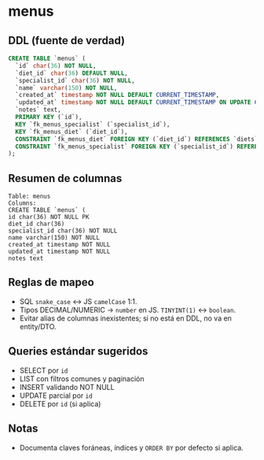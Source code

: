 # menus

## DDL (fuente de verdad)

```sql
CREATE TABLE `menus` (
  `id` char(36) NOT NULL,
  `diet_id` char(36) DEFAULT NULL,
  `specialist_id` char(36) NOT NULL,
  `name` varchar(150) NOT NULL,
  `created_at` timestamp NOT NULL DEFAULT CURRENT_TIMESTAMP,
  `updated_at` timestamp NOT NULL DEFAULT CURRENT_TIMESTAMP ON UPDATE CURRENT_TIMESTAMP,
  `notes` text,
  PRIMARY KEY (`id`),
  KEY `fk_menus_specialist` (`specialist_id`),
  KEY `fk_menus_diet` (`diet_id`),
  CONSTRAINT `fk_menus_diet` FOREIGN KEY (`diet_id`) REFERENCES `diets` (`id`) ON DELETE SET NULL,
  CONSTRAINT `fk_menus_specialist` FOREIGN KEY (`specialist_id`) REFERENCES `users` (`id`) ON DELETE RESTRICT
);
```

## Resumen de columnas

```
Table: menus
Columns:
CREATE TABLE `menus` (
id char(36) NOT NULL PK
diet_id char(36)
specialist_id char(36) NOT NULL
name varchar(150) NOT NULL
created_at timestamp NOT NULL
updated_at timestamp NOT NULL
notes text
```

## Reglas de mapeo

- SQL `snake_case` ↔ JS `camelCase` 1:1.
- Tipos DECIMAL/NUMERIC → `number` en JS. `TINYINT(1)` ↔ `boolean`.
- Evitar alias de columnas inexistentes; si no está en DDL, no va en entity/DTO.

## Queries estándar sugeridos

- SELECT por `id`
- LIST con filtros comunes y paginación
- INSERT validando NOT NULL
- UPDATE parcial por `id`
- DELETE por `id` (si aplica)

## Notas

- Documenta claves foráneas, índices y `ORDER BY` por defecto si aplica.
